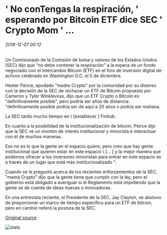 # ' No conTengas la respiración, ' esperando por Bitcoin ETF dice SEC ' Crypto Mom ' ...

###### 2018-12-07 00:12

Un Comisionado de la Comisión de bolsa y valores de los Estados Unidos (SEC) dijo que "no debe contener la respiración" a la espera de un fondo negociado con el intercambio Bitcoin (ETF) en el foro de inversión digital de activos celebrado en Washington D.C. el 5 de diciembre.

Hester Peirce, apodado "madre Crypto" por la comunidad por su disenso con la decisión de la SEC de rechazar un ETF de Bitcoin propuesto por Cameron y Tyler Winklevoss, dijo que un ETF Crypto o Bitcoin es "definitivamente posible", pero podría ser años de distancia: "definitivamente posible podría ser de aquí a 20 años o podría ser mañana.

La SEC tardó mucho tiempo en \ [establecer \] Finhub.

En cuanto a la posibilidad de la institucionalización de bitcoin, Peirce dijo que la SEC ve un montón de interés institucional y minorista e interactuar con él de muchas maneras.

Eso no es lo que la gente en el espacio quiere, pero creo que hay gente institucional que quieren estar en este espacio \ [... \] y la mejor manera que podemos ofrecer a los inversores minoristas para entrar en este espacio es a través de un lugar que está más institucionalizado ".

Cuando se le preguntó acerca de los recientes enforzamientos de la SEC, "mamá Crypto" dijo que la gente tiene que cumplir con la ley, pero el gobierno está obligado a averiguar si el Reglamento está impidiendo que la gente se de cuenta de ideas nuevas o innovadoras.

En una entrevista reciente, el Presidente de la SEC, Jay Clayton, se abstuvo de proporcionar un marco de tiempo específico para un ETF de bitcoin, pero en cambio reiteró la postura de la SEC.

[Original source](https://cointelegraph.com/news/dont-hold-your-breath-waiting-for-bitcoin-etf-says-sec-crypto-mom)

![stats](https://c.statcounter.com/11760860/0/a89fa40b/1/ "stats")